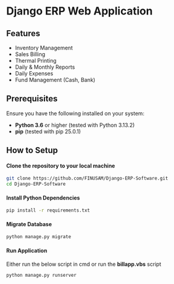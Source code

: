 # Django ERP Web Application

## Features
- Inventory Management
- Sales Billing
- Thermal Printing
- Daily & Monthly Reports
- Daily Expenses
- Fund Management (Cash, Bank)

## Prerequisites
Ensure you have the following installed on your system:

- **Python 3.6** or higher (tested with Python 3.13.2)
- **pip** (tested with pip 25.0.1)

## How to Setup

#### Clone the repository to your local machine
```bash
git clone https://github.com/FINUSAM/Django-ERP-Software.git
cd Django-ERP-Software
```

#### Install Python Dependencies
```bash
pip install -r requirements.txt
```

#### Migrate Database
```bash
python manage.py migrate
```


#### Run Application
Either run the below script in cmd or run the **billapp.vbs** script
```bash
python manage.py runserver
```